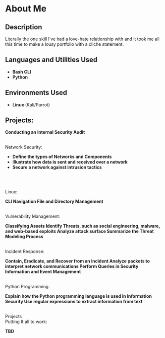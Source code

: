 <h1> About Me </h1>

 ### 

<h2>Description</h2>
Literally the one skill I've had a love-hate relationship with and it took me all this time to make a lousy portfolio with a cliche statement. 
<br />


<h2>Languages and Utilities Used</h2>

- <b> Bash CLI </b> 
- <b> Python </b>

<h2><b> Environments Used </b></h2>

- <b> Linux </b> (Kali/Parrot)

<h2> Projects: </h2>

<p align="left">
<Managing Risk: <br/>
<!-- <img src=""/> -->
<b> Conducting an Internal Security Audit </b>
<br />
<br />

Network Security: <br/>
<!-- <img src=""/> -->
- <b> Define the types of Networks and Components </b>
- <b> Illustrate how data is sent and received over a network </b>
- <b> Secure a network against intrusion tactics </b> 
<br />
<br />

Linux: <br/>
<!-- <img src=""/> -->
<b> CLI Navigation </b>
<b> File and Directory Management </b>
<br />
<br />

Vulnerability Management:  <br/>
<!-- <img src=""/> -->
<b> Classifying Assets </b>
<b> Identify Threats, such as social engineering, malware, and web-based exploits </b>
<b> Analyze attack surface </b>
<b> Summarize the Threat Modeling Process </b>
<br />
<br />

Incident Response:  <br/>
<!-- <img src=""/> -->
<b> Contain, Eradicate, and Recover from an Incident </b>
<b> Analyze packets to interpret network communications </b>
<b> Perform Queries in Security Information and Event Management </b>
<br />
<br />

Python Programming:  <br/>
<!-- <img src=""/> -->
<b> Explain how the Python programming language is used in Information Security </b>
<b> Use regular expressions to extract information from text </b>
<br />
<br />

Projects  <br/>
Putting It all to work:  <br/>
<!-- <img src=""/> -->
<b> TBD </b>
</p>

<!--
 ```diff
- text in red
+ text in green
! text in orange
# text in gray
@@ text in purple (and bold)@@
```
--!>

